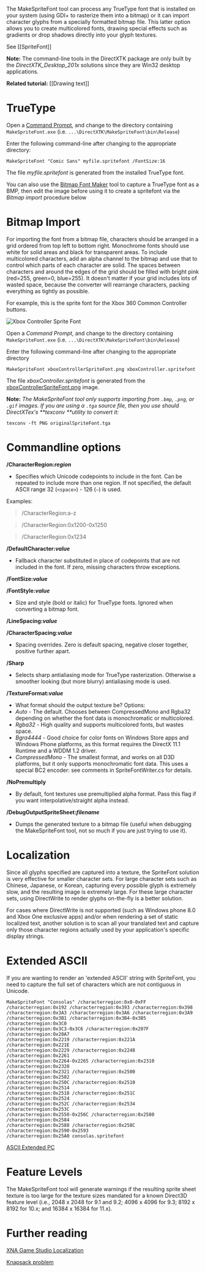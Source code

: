 The MakeSpriteFont tool can process any TrueType font that is installed on your system (using GDI+ to rasterize them into a bitmap) or it can import character glyphs from a specially formatted bitmap file. This latter option allows you to create multicolored fonts, drawing special effects such as gradients or drop shadows directly into your glyph textures.

See [[SpriteFont]]

**Note:** The command-line tools in the DirectXTK package are only built by the _DirectXTK_Desktop_201x_ solutions since they are Win32 desktop applications.

**Related tutorial:** [[Drawing text]]

# TrueType
Open a [Command Prompt](http://windows.microsoft.com/en-us/windows/command-prompt-faq), and change to the directory containing ``MakeSpriteFont.exe`` (i.e. ``...\DirectXTK\MakeSpriteFont\bin\Release``)

Enter the following command-line after changing to the appropriate directory:

    MakeSpriteFont "Comic Sans" myfile.spritefont /FontSize:16

The file _myfile.spritefont_ is generated from the installed TrueType font.

You can also use the [Bitmap Font Maker](http://xbox.create.msdn.com/en-US/education/catalog/utility/bitmap_font_maker) tool to capture a TrueType font as a BMP, then edit the image before using it to create a spritefont via the _Bitmap import_ procedure below

# Bitmap Import 
For importing the font from a bitmap file, characters should be arranged in a grid ordered from top left to bottom right. Monochrome fonts should use white for solid areas and black for transparent areas. To include multicolored characters, add an alpha channel to the bitmap and use that to control which parts of each character are solid. The spaces between characters and around the edges of the grid should be filled with bright pink (red=255, green=0, blue=255). It doesn't matter if your grid includes lots of wasted space, because the converter will rearrange characters, packing everything as tightly as possible. 

For example, this is the sprite font for the Xbox 360 Common Controller buttons.

![Xbox Controller Sprite Font](https://github.com/Microsoft/DirectXTK/wiki/images/xboxControllerSpriteFont.png)

Open a _Command Prompt_, and change to the directory containing ``MakeSpriteFont.exe`` (i.e. ``...\DirectXTK\MakeSpriteFont\bin\Release``)

Enter the following command-line after changing to the appropriate directory

    MakeSpriteFont xboxControllerSpriteFont.png xboxController.spritefont

The file _xboxController.spritefont_ is generated from the [xboxControllerSpriteFont.png](https://github.com/Microsoft/DirectXTK/wiki/images/xboxControllerSpriteFont.png) image.

**Note:** _The MakeSpriteFont tool only supports importing from ``.bmp``, ``.png``, or ``.gif`` images. If you are using a ``.tga`` source file, then you use should DirectXTex's **texconv **utility to convert it:_

    texconv -ft PNG originalSpriteFont.tga 

# Commandline options

**/CharacterRegion:_region_**
* Specifies which Unicode codepoints to include in the font. Can be repeated to include more than one region. If not specified, the default ASCII range 32 (``<space>``) - 126 (``~``) is used.

Examples:
> /CharacterRegion:a-z

> /CharacterRegion:0x1200-0x1250

> /CharacterRegion:0x1234

**/DefaultCharacter:_value_**
* Fallback character substituted in place of codepoints that are not included in the font. If zero, missing characters throw exceptions.

**/FontSize:_value_**

**/FontStyle:_value_**
* Size and style (bold or italic) for TrueType fonts. Ignored when converting a bitmap font.

**/LineSpacing:_value_**

**/CharacterSpacing:_value_**
* Spacing overrides. Zero is default spacing, negative closer together, positive further apart.

**/Sharp**
* Selects sharp antialiasing mode for TrueType rasterization. Otherwise a smoother looking (but more blurry) antialiasing mode is used.

**/TextureFormat:_value_**
* What format should the output texture be? Options:
 * _Auto_ - The default. Chooses between CompressedMono and Rgba32 depending on whether the font data is monochromatic or multicolored.
 * _Rgba32_ - High quality and supports multicolored fonts, but wastes space.
 * _Bgra4444_ - Good choice for color fonts on Windows Store apps and Windows Phone platforms, as this format requires the DirectX 11.1 Runtime and a WDDM 1.2 driver.
 * _CompressedMono_ - The smallest format, and works on all D3D platforms, but it only supports monochromatic font data. This uses a special BC2 encoder: see comments in SpriteFontWriter.cs for details.

**/NoPremultiply**
* By default, font textures use premultiplied alpha format. Pass this flag if you want interpolative/straight alpha instead.

**/DebugOutputSpriteSheet:_filename_**
* Dumps the generated texture to a bitmap file (useful when debugging the MakeSpriteFont tool, not so much if you are just trying to use it).

# Localization
Since all glyphs specified are captured into a texture, the SpriteFont solution is very effective for smaller character sets. For large character sets such as Chinese, Japanese, or Korean, capturing every possible glyph is extremely slow, and the resulting image is extremely large. For these large character sets, using DirectWrite to render glyphs on-the-fly is a better solution.

For cases where DirectWrite is not supported (such as Windows phone 8.0 and Xbox One exclusive apps) and/or when rendering a set of static localized text, another solution is to scan all your translated text and capture only those character regions actually used by your application's specific display strings.

# Extended ASCII

If you are wanting to render an 'extended ASCII' string with SpriteFont, you need to capture the full set of characters which are not contiguous in Unicode.

    MakeSpriteFont "Consolas" /characterregion:0x0-0xFF
    /characterregion:0x192 /characterregion:0x393 /characterregion:0x398
    /characterregion:0x3A3 /characterregion:0x3A6 /characterregion:0x3A9
    /characterregion:0x3B1 /characterregion:0x3B4-0x3B5 /characterregion:0x3C0
    /characterregion:0x3C3-0x3C6 /characterregion:0x207F /characterregion:0x20A7
    /characterregion:0x2219 /characterregion:0x221A /characterregion:0x221E
    /characterregion:0x2229 /characterregion:0x2248 /characterregion:0x2261
    /characterregion:0x2264-0x2265 /characterregion:0x2310 /characterregion:0x2320
    /characterregion:0x2321 /characterregion:0x2500 /characterregion:0x2502
    /characterregion:0x250C /characterregion:0x2510 /characterregion:0x2514
    /characterregion:0x2518 /characterregion:0x251C /characterregion:0x2524
    /characterregion:0x252C /characterregion:0x2534 /characterregion:0x253C
    /characterregion:0x2550-0x256C /characterregion:0x2580 /characterregion:0x2584
    /characterregion:0x2588 /characterregion:0x258C /characterregion:0x2590-0x2593
    /characterregion:0x25A0 consolas.spritefont

[ASCII Extended PC](http://ascii-table.com/ascii-extended-pc-list.php)

# Feature Levels

The MakeSpriteFont tool will generate warnings if the resulting sprite sheet texture is too large for the texture sizes mandated for a known Direct3D feature level (i.e., 2048 x 2048 for 9.1 and 9.2; 4096 x 4096 for 9.3; 8192 x 8192 for 10.x; and 16384 x 16384 for 11.x).

# Further reading

[XNA Game Studio Localization](http://xbox.create.msdn.com/en-US/education/catalog/sample/localization)

[Knapsack problem](http://en.wikipedia.org/wiki/Knapsack_problem)

